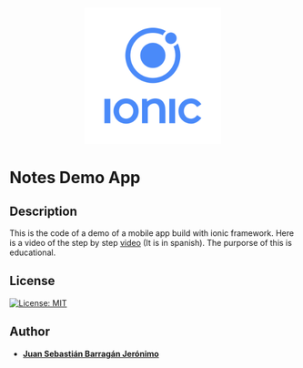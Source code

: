 <p align="center">
<img src="https://raw.githubusercontent.com/jsbarragan796/notesDemo/master/logoFramework.png" title="Alikeness" alt="Alikeness logo" height = 240vw>
</p>

# Notes Demo App

## Description
This is the code of a demo of a mobile app build with ionic framework. Here is a video 
of the step by step [video]() (It is in spanish). The purporse of this is educational.   


## License
[![License: MIT](https://img.shields.io/badge/License-MIT-yellow.svg)](https://opensource.org/licenses/MIT)


## Author
* [__Juan Sebastián Barragán Jerónimo__](https://github.com/jsbarragan796)
